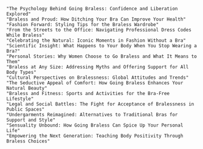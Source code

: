     "The Psychology Behind Going Braless: Confidence and Liberation Explored"
    "Braless and Proud: How Ditching Your Bra Can Improve Your Health"
    "Fashion Forward: Styling Tips for the Braless Wardrobe"
    "From the Streets to the Office: Navigating Professional Dress Codes While Braless"
    "Celebrating the Natural: Iconic Moments in Fashion Without a Bra"
    "Scientific Insight: What Happens to Your Body When You Stop Wearing a Bra?"
    "Personal Stories: Why Women Choose to Go Braless and What It Means to Them"
    "Braless at Any Size: Addressing Myths and Offering Support for All Body Types"
    "Cultural Perspectives on Bralessness: Global Attitudes and Trends"
    "The Seductive Appeal of Comfort: How Going Braless Enhances Your Natural Beauty"
    "Braless and Fitness: Sports and Activities for the Bra-Free Lifestyle"
    "Legal and Social Battles: The Fight for Acceptance of Bralessness in Public Spaces"
    "Undergarments Reimagined: Alternatives to Traditional Bras for Support and Style"
    "Sensuality Unbound: How Going Braless Can Spice Up Your Personal Life"
    "Empowering the Next Generation: Teaching Body Positivity Through Braless Choices"